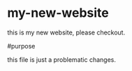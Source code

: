 # my-new-website

this is my new website, please checkout.

#purpose

this file is just a problematic changes.

